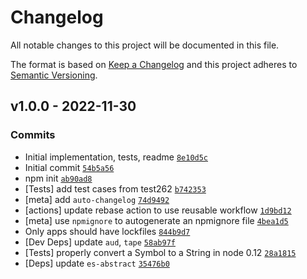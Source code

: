 # Changelog

All notable changes to this project will be documented in this file.

The format is based on [Keep a Changelog](https://keepachangelog.com/en/1.0.0/)
and this project adheres to [Semantic Versioning](https://semver.org/spec/v2.0.0.html).

## v1.0.0 - 2022-11-30

### Commits

- Initial implementation, tests, readme [`8e10d5c`](https://github.com/es-shims/String.prototype.isWellFormed/commit/8e10d5c6b199e0a22609e7b49d0325c8ed10ff2b)
- Initial commit [`54b5a56`](https://github.com/es-shims/String.prototype.isWellFormed/commit/54b5a56240a6c02939c2127d24a1b33c4287bbc1)
- npm init [`ab90ad8`](https://github.com/es-shims/String.prototype.isWellFormed/commit/ab90ad8d363c2bef6ef5db1d018a4eca52324537)
- [Tests] add test cases from test262 [`b742353`](https://github.com/es-shims/String.prototype.isWellFormed/commit/b742353aa2c3b8589ed54f60480d0712f19b572d)
- [meta] add `auto-changelog` [`74d9492`](https://github.com/es-shims/String.prototype.isWellFormed/commit/74d9492c81a2b8ad5f5d080844510a6a8c2b3b05)
- [actions] update rebase action to use reusable workflow [`1d9bd12`](https://github.com/es-shims/String.prototype.isWellFormed/commit/1d9bd122fb0a6f638a87febeb5173a05c1e9ac30)
- [meta] use `npmignore` to autogenerate an npmignore file [`4bea1d5`](https://github.com/es-shims/String.prototype.isWellFormed/commit/4bea1d5734cfb1ed41a9ad418fe95b592bd9473b)
- Only apps should have lockfiles [`844b9d7`](https://github.com/es-shims/String.prototype.isWellFormed/commit/844b9d7d96b42b3ecd436c55c9e9b5cbf8c31b59)
- [Dev Deps] update `aud`, `tape` [`58ab97f`](https://github.com/es-shims/String.prototype.isWellFormed/commit/58ab97f3b1454e4e72124f6ed9e881a449c888cb)
- [Tests] properly convert a Symbol to a String in node 0.12 [`28a1815`](https://github.com/es-shims/String.prototype.isWellFormed/commit/28a18151744de7ea7b8c225d97f9de140803100f)
- [Deps] update `es-abstract` [`35476b0`](https://github.com/es-shims/String.prototype.isWellFormed/commit/35476b028a8fc8b0039f8e7843ecf3d8ba5e9ff4)
